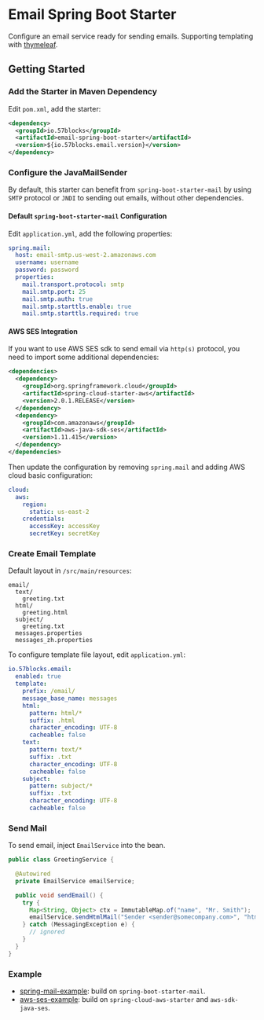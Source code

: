 # Email Spring Boot Starter
Configure an email service ready for sending emails. Supporting templating with [thymeleaf](https://www.thymeleaf.org/).

## Getting Started
### Add the Starter in Maven Dependency
Edit `pom.xml`, add the starter:
```xml
<dependency>
  <groupId>io.57blocks</groupId>
  <artifactId>email-spring-boot-starter</artifactId>
  <version>${io.57blocks.email.version}</version>
</dependency>
```
### Configure the JavaMailSender
By default, this starter can benefit from `spring-boot-starter-mail` by using `SMTP` protocol 
or `JNDI` to sending out emails, without other dependencies.

#### Default `spring-boot-starter-mail` Configuration
Edit `application.yml`, add the following properties:
```yaml
spring.mail:
  host: email-smtp.us-west-2.amazonaws.com
  username: username
  password: password
  properties:
    mail.transport.protocol: smtp
    mail.smtp.port: 25
    mail.smtp.auth: true
    mail.smtp.starttls.enable: true
    mail.smtp.starttls.required: true
```
#### AWS SES Integration
If you want to use AWS SES sdk to send email via `http(s)` protocol, you need to import some additional
dependencies:
```xml
<dependencies>
  <dependency>
    <groupId>org.springframework.cloud</groupId>
    <artifactId>spring-cloud-starter-aws</artifactId>
    <version>2.0.1.RELEASE</version>
  </dependency>
  <dependency>
    <groupId>com.amazonaws</groupId>
    <artifactId>aws-java-sdk-ses</artifactId>
    <version>1.11.415</version>
  </dependency>
</dependencies>
```

Then update the configuration by removing `spring.mail` and adding AWS cloud basic configuration:
```yaml
cloud:
  aws:
    region:
      static: us-east-2
    credentials:
      accessKey: accessKey
      secretKey: secretKey
```

### Create Email Template

Default layout in `/src/main/resources`:

```
email/
  text/
    greeting.txt
  html/
    greeting.html
  subject/
    greeting.txt
  messages.properties
  messages_zh.properties
```

To configure template file layout, edit `application.yml`:

```yaml
io.57blocks.email:
  enabled: true
  template:
    prefix: /email/
    message_base_name: messages
    html:
      pattern: html/*
      suffix: .html
      character_encoding: UTF-8
      cacheable: false
    text:
      pattern: text/*
      suffix: .txt
      character_encoding: UTF-8
      cacheable: false
    subject:
      pattern: subject/*
      suffix: .txt
      character_encoding: UTF-8
      cacheable: false
```

### Send Mail

To send email, inject `EmailService` into the bean.

```java
public class GreetingService {

  @Autowired
  private EmailService emailService;

  public void sendEmail() {
    try {
      Map<String, Object> ctx = ImmutableMap.of("name", "Mr. Smith");
      emailService.sendHtmlMail("Sender <sender@somecompany.com>", "html/greeting", Locale.CHINESE, ctx, "Mr. Smith <smith@somedomain.com>");
    } catch (MessagingException e) {
      // ignored
    }
  }
}
```

### Example
- [spring-mail-example](./email-spring-boot-example/spring-mail-example): build on `spring-boot-starter-mail`.
- [aws-ses-example](./email-spring-boot-example/aws-ses-example): build on `spring-cloud-aws-starter` and `aws-sdk-java-ses`.





